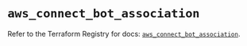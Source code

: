 # `aws_connect_bot_association`

Refer to the Terraform Registry for docs: [`aws_connect_bot_association`](https://registry.terraform.io/providers/hashicorp/aws/5.88.0/docs/resources/connect_bot_association).
